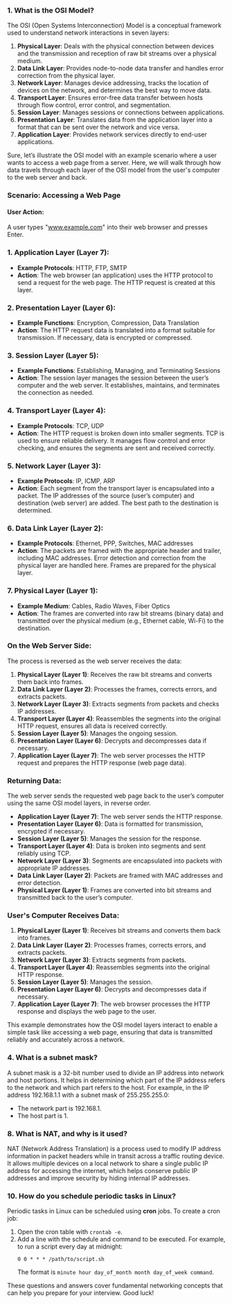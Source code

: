 ### 1. What is the OSI Model?
The OSI (Open Systems Interconnection) Model is a conceptual framework used to understand network interactions in seven layers:
1. **Physical Layer**: Deals with the physical connection between devices and the transmission and reception of raw bit streams over a physical medium.
2. **Data Link Layer**: Provides node-to-node data transfer and handles error correction from the physical layer.
3. **Network Layer**: Manages device addressing, tracks the location of devices on the network, and determines the best way to move data.
4. **Transport Layer**: Ensures error-free data transfer between hosts through flow control, error control, and segmentation.
5. **Session Layer**: Manages sessions or connections between applications.
6. **Presentation Layer**: Translates data from the application layer into a format that can be sent over the network and vice versa.
7. **Application Layer**: Provides network services directly to end-user applications.


Sure, let’s illustrate the OSI model with an example scenario where a user wants to access a web page from a server. Here, we will walk through how data travels through each layer of the OSI model from the user's computer to the web server and back.

### Scenario: Accessing a Web Page

#### User Action:
A user types "www.example.com" into their web browser and presses Enter.

### 1. **Application Layer (Layer 7)**:
- **Example Protocols**: HTTP, FTP, SMTP
- **Action**: The web browser (an application) uses the HTTP protocol to send a request for the web page. The HTTP request is created at this layer.

### 2. **Presentation Layer (Layer 6)**:
- **Example Functions**: Encryption, Compression, Data Translation
- **Action**: The HTTP request data is translated into a format suitable for transmission. If necessary, data is encrypted or compressed.

### 3. **Session Layer (Layer 5)**:
- **Example Functions**: Establishing, Managing, and Terminating Sessions
- **Action**: The session layer manages the session between the user’s computer and the web server. It establishes, maintains, and terminates the connection as needed.

### 4. **Transport Layer (Layer 4)**:
- **Example Protocols**: TCP, UDP
- **Action**: The HTTP request is broken down into smaller segments. TCP is used to ensure reliable delivery. It manages flow control and error checking, and ensures the segments are sent and received correctly.

### 5. **Network Layer (Layer 3)**:
- **Example Protocols**: IP, ICMP, ARP
- **Action**: Each segment from the transport layer is encapsulated into a packet. The IP addresses of the source (user’s computer) and destination (web server) are added. The best path to the destination is determined.

### 6. **Data Link Layer (Layer 2)**:
- **Example Protocols**: Ethernet, PPP, Switches, MAC addresses
- **Action**: The packets are framed with the appropriate header and trailer, including MAC addresses. Error detection and correction from the physical layer are handled here. Frames are prepared for the physical layer.

### 7. **Physical Layer (Layer 1)**:
- **Example Medium**: Cables, Radio Waves, Fiber Optics
- **Action**: The frames are converted into raw bit streams (binary data) and transmitted over the physical medium (e.g., Ethernet cable, Wi-Fi) to the destination.

### On the Web Server Side:

The process is reversed as the web server receives the data:

1. **Physical Layer (Layer 1)**: Receives the raw bit streams and converts them back into frames.
2. **Data Link Layer (Layer 2)**: Processes the frames, corrects errors, and extracts packets.
3. **Network Layer (Layer 3)**: Extracts segments from packets and checks IP addresses.
4. **Transport Layer (Layer 4)**: Reassembles the segments into the original HTTP request, ensures all data is received correctly.
5. **Session Layer (Layer 5)**: Manages the ongoing session.
6. **Presentation Layer (Layer 6)**: Decrypts and decompresses data if necessary.
7. **Application Layer (Layer 7)**: The web server processes the HTTP request and prepares the HTTP response (web page data).

### Returning Data:

The web server sends the requested web page back to the user’s computer using the same OSI model layers, in reverse order. 

- **Application Layer (Layer 7)**: The web server sends the HTTP response.
- **Presentation Layer (Layer 6)**: Data is formatted for transmission, encrypted if necessary.
- **Session Layer (Layer 5)**: Manages the session for the response.
- **Transport Layer (Layer 4)**: Data is broken into segments and sent reliably using TCP.
- **Network Layer (Layer 3)**: Segments are encapsulated into packets with appropriate IP addresses.
- **Data Link Layer (Layer 2)**: Packets are framed with MAC addresses and error detection.
- **Physical Layer (Layer 1)**: Frames are converted into bit streams and transmitted back to the user’s computer.

### User's Computer Receives Data:

1. **Physical Layer (Layer 1)**: Receives bit streams and converts them back into frames.
2. **Data Link Layer (Layer 2)**: Processes frames, corrects errors, and extracts packets.
3. **Network Layer (Layer 3)**: Extracts segments from packets.
4. **Transport Layer (Layer 4)**: Reassembles segments into the original HTTP response.
5. **Session Layer (Layer 5)**: Manages the session.
6. **Presentation Layer (Layer 6)**: Decrypts and decompresses data if necessary.
7. **Application Layer (Layer 7)**: The web browser processes the HTTP response and displays the web page to the user.

This example demonstrates how the OSI model layers interact to enable a simple task like accessing a web page, ensuring that data is transmitted reliably and accurately across a network.




### 4. What is a subnet mask?
A subnet mask is a 32-bit number used to divide an IP address into network and host portions. It helps in determining which part of the IP address refers to the network and which part refers to the host. For example, in the IP address 192.168.1.1 with a subnet mask of 255.255.255.0:
- The network part is 192.168.1.
- The host part is 1.







### 8. What is NAT, and why is it used?
NAT (Network Address Translation) is a process used to modify IP address information in packet headers while in transit across a traffic routing device. It allows multiple devices on a local network to share a single public IP address for accessing the internet, which helps conserve public IP addresses and improve security by hiding internal IP addresses.


### 10. How do you schedule periodic tasks in Linux?
Periodic tasks in Linux can be scheduled using **cron** jobs. To create a cron job:
1. Open the cron table with `crontab -e`.
2. Add a line with the schedule and command to be executed. For example, to run a script every day at midnight:
   ```
   0 0 * * * /path/to/script.sh
   ```
   The format is `minute hour day_of_month month day_of_week command`.

These questions and answers cover fundamental networking concepts that can help you prepare for your interview. Good luck!